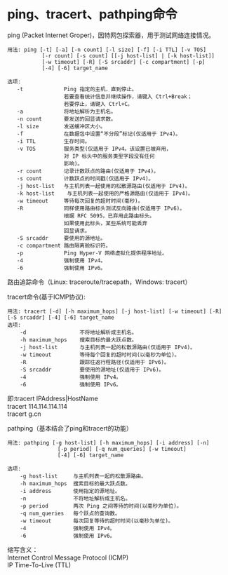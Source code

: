 # ping、tracert、pathping命令

ping (Packet Internet Groper)，因特网包探索器，用于测试网络连接情况。
```shell
用法: ping [-t] [-a] [-n count] [-l size] [-f] [-i TTL] [-v TOS]
           [-r count] [-s count] [[-j host-list] | [-k host-list]]
           [-w timeout] [-R] [-S srcaddr] [-c compartment] [-p]
           [-4] [-6] target_name

选项:
   -t             Ping 指定的主机，直到停止。
                  若要查看统计信息并继续操作，请键入 Ctrl+Break；
                  若要停止，请键入 Ctrl+C。
   -a             将地址解析为主机名。
   -n count       要发送的回显请求数。
   -l size        发送缓冲区大小。
   -f             在数据包中设置“不分段”标记(仅适用于 IPv4)。
   -i TTL         生存时间。
   -v TOS         服务类型(仅适用于 IPv4。该设置已被弃用，
                  对 IP 标头中的服务类型字段没有任何
                  影响)。
   -r count       记录计数跃点的路由(仅适用于 IPv4)。
   -s count       计数跃点的时间戳(仅适用于 IPv4)。
   -j host-list   与主机列表一起使用的松散源路由(仅适用于 IPv4)。
   -k host-list    与主机列表一起使用的严格源路由(仅适用于 IPv4)。
   -w timeout     等待每次回复的超时时间(毫秒)。
   -R             同样使用路由标头测试反向路由(仅适用于 IPv6)。
                  根据 RFC 5095，已弃用此路由标头。
                  如果使用此标头，某些系统可能丢弃
                  回显请求。
   -S srcaddr     要使用的源地址。
   -c compartment 路由隔离舱标识符。
   -p             Ping Hyper-V 网络虚拟化提供程序地址。
   -4             强制使用 IPv4。
   -6             强制使用 IPv6。
```

路由追踪命令（Linux: traceroute/tracepath，Windows: tracert）  

tracert命令(基于ICMP协议):
```shell
用法: tracert [-d] [-h maximum_hops] [-j host-list] [-w timeout] [-R] [-S srcaddr] [-4] [-6] target_name
选项:
    -d                 不将地址解析成主机名。
    -h maximum_hops    搜索目标的最大跃点数。
    -j host-list       与主机列表一起的松散源路由(仅适用于 IPv4)。
    -w timeout         等待每个回复的超时时间(以毫秒为单位)。
    -R                 跟踪往返行程路径(仅适用于 IPv6)。
    -S srcaddr         要使用的源地址(仅适用于 IPv6)。
    -4                 强制使用 IPv4。
    -6                 强制使用 IPv6。
```
即:tracert IPAddress|HostName  
tracert 114.114.114.114  
tracert g.cn  

pathping（基本结合了ping和tracert的功能）

```shell
用法: pathping [-g host-list] [-h maximum_hops] [-i address] [-n]
                [-p period] [-q num_queries] [-w timeout]
                [-4] [-6] target_name

选项:
    -g host-list     与主机列表一起的松散源路由。
    -h maximum_hops  搜索目标的最大跃点数。
    -i address       使用指定的源地址。
    -n               不将地址解析成主机名。
    -p period        两次 Ping 之间等待的时间(以毫秒为单位)。
    -q num_queries   每个跃点的查询数。
    -w timeout       每次回复等待的超时时间(以毫秒为单位)。
    -4               强制使用 IPv4。
    -6               强制使用 IPv6。
```

缩写含义：  
Internet Control Message Protocol (ICMP)  
IP Time-To-Live (TTL)
